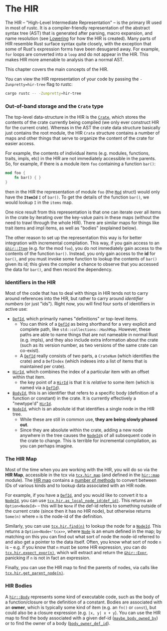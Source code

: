 # The HIR

The HIR – "High-Level Intermediate Representation" – is the primary IR used
in most of rustc. It is a compiler-friendly representation of the abstract
syntax tree (AST) that is generated after parsing, macro expansion, and name
resolution (see [Lowering](./lowering.html) for how the HIR is created).
Many parts of HIR resemble Rust surface syntax quite closely, with
the exception that some of Rust's expression forms have been desugared away.
For example, `for` loops are converted into a `loop` and do not appear in
the HIR. This makes HIR more amenable to analysis than a normal AST.

This chapter covers the main concepts of the HIR.

You can view the HIR representation of your code by passing the
`-Zunpretty=hir-tree` flag to rustc:

```bash
cargo rustc -- -Zunpretty=hir-tree
```

### Out-of-band storage and the `Crate` type

The top-level data-structure in the HIR is the [`Crate`], which stores
the contents of the crate currently being compiled (we only ever
construct HIR for the current crate). Whereas in the AST the crate
data structure basically just contains the root module, the HIR
`Crate` structure contains a number of maps and other things that
serve to organize the content of the crate for easier access.

[`Crate`]: https://doc.rust-lang.org/nightly/nightly-rustc/rustc/hir/struct.Crate.html

For example, the contents of individual items (e.g. modules,
functions, traits, impls, etc) in the HIR are not immediately
accessible in the parents. So, for example, if there is a module item
`foo` containing a function `bar()`:

```rust
mod foo {
    fn bar() { }
}
```

then in the HIR the representation of module `foo` (the [`Mod`]
struct) would only have the **`ItemId`** `I` of `bar()`. To get the
details of the function `bar()`, we would lookup `I` in the
`items` map.

[`Mod`]: https://doc.rust-lang.org/nightly/nightly-rustc/rustc/hir/struct.Mod.html

One nice result from this representation is that one can iterate
over all items in the crate by iterating over the key-value pairs
in these maps (without the need to trawl through the whole HIR).
There are similar maps for things like trait items and impl items,
as well as "bodies" (explained below).

The other reason to set up the representation this way is for better
integration with incremental compilation. This way, if you gain access
to an [`&hir::Item`] (e.g. for the mod `foo`), you do not immediately
gain access to the contents of the function `bar()`. Instead, you only
gain access to the **id** for `bar()`, and you must invoke some
function to lookup the contents of `bar()` given its id; this gives
the compiler a chance to observe that you accessed the data for
`bar()`, and then record the dependency.

[`&hir::Item`]: https://doc.rust-lang.org/nightly/nightly-rustc/rustc/hir/struct.Item.html

<a name="hir-id"></a>

### Identifiers in the HIR

Most of the code that has to deal with things in HIR tends not to
carry around references into the HIR, but rather to carry around
*identifier numbers* (or just "ids"). Right now, you will find four
sorts of identifiers in active use:

- [`DefId`], which primarily names "definitions" or top-level items.
  - You can think of a [`DefId`] as being shorthand for a very explicit
    and complete path, like `std::collections::HashMap`. However,
    these paths are able to name things that are not nameable in
    normal Rust (e.g. impls), and they also include extra information
    about the crate (such as its version number, as two versions of
    the same crate can co-exist).
  - A [`DefId`] really consists of two parts, a `CrateNum` (which
    identifies the crate) and a `DefIndex` (which indexes into a list
    of items that is maintained per crate).
- [`HirId`], which combines the index of a particular item with an
  offset within that item.
  - the key point of a [`HirId`] is that it is *relative* to some item
    (which is named via a [`DefId`]).
- [`BodyId`], this is an identifier that refers to a specific
  body (definition of a function or constant) in the crate. It is currently
  effectively a "newtype'd" [`HirId`].
- [`NodeId`], which is an absolute id that identifies a single node in the HIR
  tree.
  - While these are still in common use, **they are being slowly phased out**.
  - Since they are absolute within the crate, adding a new node anywhere in the
    tree causes the [`NodeId`]s of all subsequent code in the crate to change.
    This is terrible for incremental compilation, as you can perhaps imagine.

[`DefId`]: https://doc.rust-lang.org/nightly/nightly-rustc/rustc/hir/def_id/struct.DefId.html
[`HirId`]: https://doc.rust-lang.org/nightly/nightly-rustc/rustc/hir/struct.HirId.html
[`BodyId`]: https://doc.rust-lang.org/nightly/nightly-rustc/rustc/hir/struct.BodyId.html
[`NodeId`]: https://doc.rust-lang.org/nightly/nightly-rustc/syntax/ast/struct.NodeId.html

### The HIR Map

Most of the time when you are working with the HIR, you will do so via
the **HIR Map**, accessible in the tcx via [`tcx.hir_map`] (and defined in
the [`hir::map`] module). The [HIR map] contains a [number of methods] to
convert between IDs of various kinds and to lookup data associated
with an HIR node.

[`tcx.hir_map`]: https://doc.rust-lang.org/nightly/nightly-rustc/rustc/ty/context/struct.GlobalCtxt.html#structfield.hir_map
[`hir::map`]: https://doc.rust-lang.org/nightly/nightly-rustc/rustc/hir/map/index.html
[HIR map]: https://doc.rust-lang.org/nightly/nightly-rustc/rustc/hir/map/struct.Map.html
[number of methods]: https://doc.rust-lang.org/nightly/nightly-rustc/rustc/hir/map/struct.Map.html#methods

For example, if you have a [`DefId`], and you would like to convert it
to a [`NodeId`], you can use
[`tcx.hir.as_local_node_id(def_id)`][as_local_node_id]. This returns
an `Option<NodeId>` – this will be `None` if the def-id refers to
something outside of the current crate (since then it has no HIR
node), but otherwise returns `Some(n)` where `n` is the node-id of the
definition.

[as_local_node_id]: https://doc.rust-lang.org/nightly/nightly-rustc/rustc/hir/map/struct.Map.html#method.as_local_node_id

Similarly, you can use [`tcx.hir.find(n)`][find] to lookup the node for a
[`NodeId`]. This returns a `Option<Node<'tcx>>`, where [`Node`] is an enum
defined in the map; by matching on this you can find out what sort of
node the node-id referred to and also get a pointer to the data
itself. Often, you know what sort of node `n` is – e.g. if you know
that `n` must be some HIR expression, you can do
[`tcx.hir.expect_expr(n)`][expect_expr], which will extract and return the
[`&hir::Expr`][Expr], panicking if `n` is not in fact an expression.

[find]: https://doc.rust-lang.org/nightly/nightly-rustc/rustc/hir/map/struct.Map.html#method.find
[`Node`]: https://doc.rust-lang.org/nightly/nightly-rustc/rustc/hir/enum.Node.html
[expect_expr]: https://doc.rust-lang.org/nightly/nightly-rustc/rustc/hir/map/struct.Map.html#method.expect_expr
[Expr]: https://doc.rust-lang.org/nightly/nightly-rustc/rustc/hir/struct.Expr.html

Finally, you can use the HIR map to find the parents of nodes, via
calls like [`tcx.hir.get_parent_node(n)`][get_parent_node].

[get_parent_node]: https://doc.rust-lang.org/nightly/nightly-rustc/rustc/hir/map/struct.Map.html#method.get_parent_node

### HIR Bodies

A [`hir::Body`] represents some kind of executable code, such as the body
of a function/closure or the definition of a constant. Bodies are
associated with an **owner**, which is typically some kind of item
(e.g. an `fn()` or `const`), but could also be a closure expression
(e.g. `|x, y| x + y`). You can use the HIR map to find the body
associated with a given def-id ([`maybe_body_owned_by`]) or to find
the owner of a body ([`body_owner_def_id`]).

[`hir::Body`]: https://doc.rust-lang.org/nightly/nightly-rustc/rustc/hir/struct.Body.html
[`maybe_body_owned_by`]: https://doc.rust-lang.org/nightly/nightly-rustc/rustc/hir/map/struct.Map.html#method.maybe_body_owned_by
[`body_owner_def_id`]: https://doc.rust-lang.org/nightly/nightly-rustc/rustc/hir/map/struct.Map.html#method.body_owner_def_id
